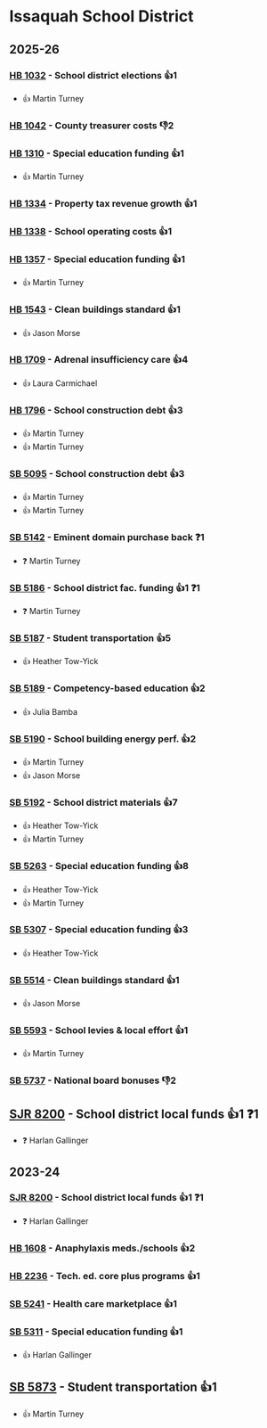 # Issaquah School District
## 2025-26

### [HB 1032](/bill/2025-26/hb/1032/) - School district elections 👍1  
* 👍 Martin Turney

### [HB 1042](/bill/2025-26/hb/1042/) - County treasurer costs  👎2 

### [HB 1310](/bill/2025-26/hb/1310/) - Special education funding 👍1  
* 👍 Martin Turney

### [HB 1334](/bill/2025-26/hb/1334/) - Property tax revenue growth 👍1  

### [HB 1338](/bill/2025-26/hb/1338/) - School operating costs 👍1  

### [HB 1357](/bill/2025-26/hb/1357/) - Special education funding 👍1  
* 👍 Martin Turney

### [HB 1543](/bill/2025-26/hb/1543/) - Clean buildings standard 👍1  
* 👍 Jason Morse

### [HB 1709](/bill/2025-26/hb/1709/) - Adrenal insufficiency care 👍4  
* 👍 Laura Carmichael

### [HB 1796](/bill/2025-26/hb/1796/) - School construction debt 👍3  
* 👍 Martin Turney
* 👍 Martin Turney

### [SB 5095](/bill/2025-26/sb/5095/) - School construction debt 👍3  
* 👍 Martin Turney
* 👍 Martin Turney

### [SB 5142](/bill/2025-26/sb/5142/) - Eminent domain purchase back   ❓1
* ❓ Martin Turney

### [SB 5186](/bill/2025-26/sb/5186/) - School district fac. funding 👍1  ❓1
* ❓ Martin Turney

### [SB 5187](/bill/2025-26/sb/5187/) - Student transportation 👍5  
* 👍 Heather Tow-Yick

### [SB 5189](/bill/2025-26/sb/5189/) - Competency-based education 👍2  
* 👍 Julia Bamba

### [SB 5190](/bill/2025-26/sb/5190/) - School building energy perf. 👍2  
* 👍 Martin Turney
* 👍 Jason Morse

### [SB 5192](/bill/2025-26/sb/5192/) - School district materials 👍7  
* 👍 Heather Tow-Yick
* 👍 Martin Turney

### [SB 5263](/bill/2025-26/sb/5263/) - Special education funding 👍8  
* 👍 Heather Tow-Yick
* 👍 Martin Turney

### [SB 5307](/bill/2025-26/sb/5307/) - Special education funding 👍3  
* 👍 Heather Tow-Yick

### [SB 5514](/bill/2025-26/sb/5514/) - Clean buildings standard 👍1  
* 👍 Jason Morse

### [SB 5593](/bill/2025-26/sb/5593/) - School levies & local effort 👍1  
* 👍 Martin Turney

### [SB 5737](/bill/2025-26/sb/5737/) - National board bonuses  👎2 

## [SJR 8200](/bill/2025-26/sjr/8200/) - School district local funds 👍1  ❓1
* ❓ Harlan Gallinger

## 2023-24

### [SJR 8200](/bill/2023-24/sjr/8200/) - School district local funds 👍1  ❓1
* ❓ Harlan Gallinger

### [HB 1608](/bill/2023-24/hb/1608/) - Anaphylaxis meds./schools 👍2  

### [HB 2236](/bill/2023-24/hb/2236/) - Tech. ed. core plus programs 👍1  

### [SB 5241](/bill/2023-24/sb/5241/) - Health care marketplace 👍1  

### [SB 5311](/bill/2023-24/sb/5311/) - Special education funding 👍1  
* 👍 Harlan Gallinger

## [SB 5873](/bill/2023-24/sb/5873/) - Student transportation 👍1  
* 👍 Martin Turney
